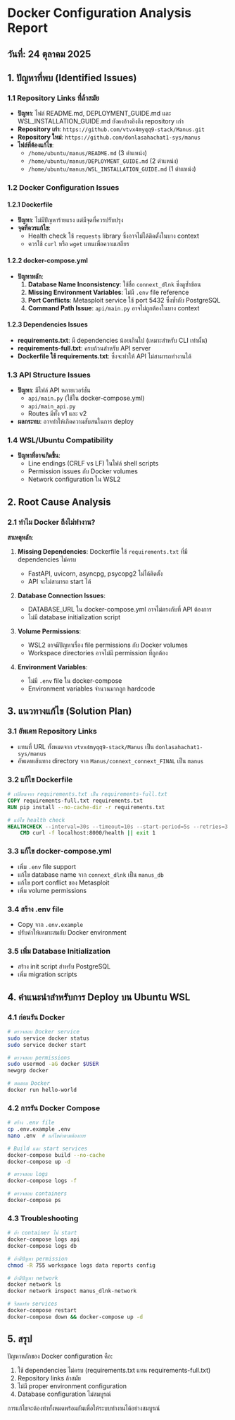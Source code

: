 # Docker Configuration Analysis Report

## วันที่: 24 ตุลาคม 2025

## 1. ปัญหาที่พบ (Identified Issues)

### 1.1 Repository Links ที่ล้าสมัย
- **ปัญหา**: ไฟล์ README.md, DEPLOYMENT_GUIDE.md และ WSL_INSTALLATION_GUIDE.md ยังคงอ้างอิงถึง repository เก่า
- **Repository เก่า**: `https://github.com/vtvx4myqq9-stack/Manus.git`
- **Repository ใหม่**: `https://github.com/donlasahachat1-sys/manus`
- **ไฟล์ที่ต้องแก้ไข**:
  - `/home/ubuntu/manus/README.md` (3 ตำแหน่ง)
  - `/home/ubuntu/manus/DEPLOYMENT_GUIDE.md` (2 ตำแหน่ง)
  - `/home/ubuntu/manus/WSL_INSTALLATION_GUIDE.md` (1 ตำแหน่ง)

### 1.2 Docker Configuration Issues

#### 1.2.1 Dockerfile
- **ปัญหา**: ไม่มีปัญหาร้ายแรง แต่มีจุดที่ควรปรับปรุง
- **จุดที่ควรแก้ไข**:
  - Health check ใช้ `requests` library ซึ่งอาจไม่ได้ติดตั้งในบาง context
  - ควรใช้ `curl` หรือ `wget` แทนเพื่อความเสถียร

#### 1.2.2 docker-compose.yml
- **ปัญหาหลัก**:
  1. **Database Name Inconsistency**: ใช้ชื่อ `connext_dlnk` ซึ่งดูซ้ำซ้อน
  2. **Missing Environment Variables**: ไม่มี `.env` file reference
  3. **Port Conflicts**: Metasploit service ใช้ port 5432 ซึ่งซ้ำกับ PostgreSQL
  4. **Command Path Issue**: `api/main.py` อาจไม่ถูกต้องในบาง context

#### 1.2.3 Dependencies Issues
- **requirements.txt**: มี dependencies น้อยเกินไป (เหมาะสำหรับ CLI เท่านั้น)
- **requirements-full.txt**: ครบถ้วนสำหรับ API server
- **Dockerfile ใช้ requirements.txt**: ซึ่งจะทำให้ API ไม่สามารถทำงานได้

### 1.3 API Structure Issues
- **ปัญหา**: มีไฟล์ API หลายเวอร์ชัน
  - `api/main.py` (ใช้ใน docker-compose.yml)
  - `api/main_api.py`
  - Routes มีทั้ง v1 และ v2
- **ผลกระทบ**: อาจทำให้เกิดความสับสนในการ deploy

### 1.4 WSL/Ubuntu Compatibility
- **ปัญหาที่อาจเกิดขึ้น**:
  - Line endings (CRLF vs LF) ในไฟล์ shell scripts
  - Permission issues กับ Docker volumes
  - Network configuration ใน WSL2

## 2. Root Cause Analysis

### 2.1 ทำไม Docker ถึงไม่ทำงาน?

**สาเหตุหลัก**:

1. **Missing Dependencies**: Dockerfile ใช้ `requirements.txt` ที่มี dependencies ไม่ครบ
   - FastAPI, uvicorn, asyncpg, psycopg2 ไม่ได้ติดตั้ง
   - API จะไม่สามารถ start ได้

2. **Database Connection Issues**: 
   - DATABASE_URL ใน docker-compose.yml อาจไม่ตรงกับที่ API ต้องการ
   - ไม่มี database initialization script

3. **Volume Permissions**:
   - WSL2 อาจมีปัญหาเรื่อง file permissions กับ Docker volumes
   - Workspace directories อาจไม่มี permission ที่ถูกต้อง

4. **Environment Variables**:
   - ไม่มี `.env` file ใน docker-compose
   - Environment variables จำนวนมากถูก hardcode

## 3. แนวทางแก้ไข (Solution Plan)

### 3.1 อัพเดท Repository Links
- แทนที่ URL ทั้งหมดจาก `vtvx4myqq9-stack/Manus` เป็น `donlasahachat1-sys/manus`
- อัพเดทเส้นทาง directory จาก `Manus/connext_connext_FINAL` เป็น `manus`

### 3.2 แก้ไข Dockerfile
```dockerfile
# เปลี่ยนจาก requirements.txt เป็น requirements-full.txt
COPY requirements-full.txt requirements.txt
RUN pip install --no-cache-dir -r requirements.txt

# แก้ไข health check
HEALTHCHECK --interval=30s --timeout=10s --start-period=5s --retries=3 \
    CMD curl -f localhost:8000/health || exit 1
```

### 3.3 แก้ไข docker-compose.yml
- เพิ่ม `.env` file support
- แก้ไข database name จาก `connext_dlnk` เป็น `manus_db`
- แก้ไข port conflict ของ Metasploit
- เพิ่ม volume permissions

### 3.4 สร้าง .env file
- Copy จาก `.env.example`
- ปรับค่าให้เหมาะสมกับ Docker environment

### 3.5 เพิ่ม Database Initialization
- สร้าง init script สำหรับ PostgreSQL
- เพิ่ม migration scripts

## 4. คำแนะนำสำหรับการ Deploy บน Ubuntu WSL

### 4.1 ก่อนรัน Docker
```bash
# ตรวจสอบ Docker service
sudo service docker status
sudo service docker start

# ตรวจสอบ permissions
sudo usermod -aG docker $USER
newgrp docker

# ทดสอบ Docker
docker run hello-world
```

### 4.2 การรัน Docker Compose
```bash
# สร้าง .env file
cp .env.example .env
nano .env  # แก้ไขค่าตามต้องการ

# Build และ start services
docker-compose build --no-cache
docker-compose up -d

# ตรวจสอบ logs
docker-compose logs -f

# ตรวจสอบ containers
docker-compose ps
```

### 4.3 Troubleshooting
```bash
# ถ้า container ไม่ start
docker-compose logs api
docker-compose logs db

# ถ้ามีปัญหา permission
chmod -R 755 workspace logs data reports config

# ถ้ามีปัญหา network
docker network ls
docker network inspect manus_dlnk-network

# รีสตาร์ท services
docker-compose restart
docker-compose down && docker-compose up -d
```

## 5. สรุป

ปัญหาหลักของ Docker configuration คือ:
1. ใช้ dependencies ไม่ครบ (requirements.txt แทน requirements-full.txt)
2. Repository links ล้าสมัย
3. ไม่มี proper environment configuration
4. Database configuration ไม่สมบูรณ์

การแก้ไขจะต้องทำทั้งหมดพร้อมกันเพื่อให้ระบบทำงานได้อย่างสมบูรณ์

